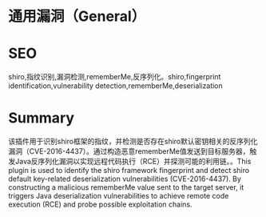 # 通用漏洞（General）
# SEO
shiro,指纹识别,漏洞检测,rememberMe,反序列化。shiro,fingerprint identification,vulnerability detection,rememberMe,deserialization
# Summary
该插件用于识别shiro框架的指纹，并检测是否存在shiro默认密钥相关的反序列化漏洞（CVE-2016-4437）。通过构造恶意rememberMe值发送到目标服务器，触发Java反序列化漏洞以实现远程代码执行（RCE）并探测可能的利用链。。This plugin is used to identify the shiro framework fingerprint and detect shiro default key-related deserialization vulnerabilities (CVE-2016-4437). By constructing a malicious rememberMe value sent to the target server, it triggers Java deserialization vulnerabilities to achieve remote code execution (RCE) and probe possible exploitation chains.
